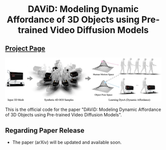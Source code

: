 # <p align="center"> DAViD: Modeling Dynamic Affordance of 3D Objects using Pre-trained Video Diffusion Models </p>

## [Project Page](https://snuvclab.github.io/david/)
 <!-- &nbsp;|&nbsp; [Paper](https://arxiv.org/pdf/xxxx.xxxxx)  -->

![demo.png](./assets/teaser.png)

This is the official code for the paper "DAViD: Modeling Dynamic Affordance of 3D Objects using Pre-trained Video Diffusion Models".


## Regarding Paper Release
- The paper (arXiv) will be updated and available soon.
<!-- ## News -->


<!-- ## Citation
```bibtex
``` -->

<!-- ## License
This work is licensed under a <a href="https://creativecommons.org/licenses/by-nc-sa/4.0/">Creative Commons Attribution-NonCommercial-ShareAlike 4.0 International License</a>. -->